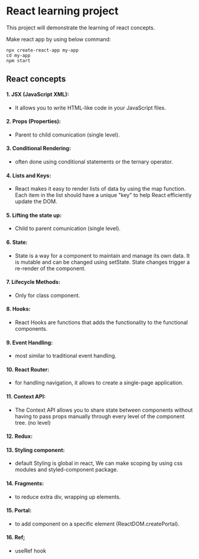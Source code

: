 # React learning project

This project will demonstrate the learning of react concepts.

Make react app by using below command:
```
npx create-react-app my-app
cd my-app
npm start
```
## React concepts

#### 1. **JSX (JavaScript XML)**: 
* It allows you to write HTML-like code in your JavaScript files.

#### 2. **Props (Properties)**:
* Parent to child comunication (single level).

#### 3. **Conditional Rendering**:
* often done using conditional statements or the ternary operator.

#### 4. **Lists and Keys**:
* React makes it easy to render lists of data by using the map function. Each item in the list should have a unique "key" to help React efficiently update the DOM.

#### 5. **Lifting the state up**: 
* Child to parent comunication (single level).

#### 6. **State**:
* State is a way for a component to maintain and manage its own data. It is mutable and can be changed using setState. State changes trigger a re-render of the component.

#### 7. **Lifecycle Methods**:
* Only for class component.

#### 8. **Hooks**:
* React Hooks are functions that adds the functionality to the functional components.

#### 9. **Event Handling**:
* most similar to traditional event handling.

#### 10. **React Router**:
* for handling navigation, it allows to create a single-page application.

#### 11. **Context API**:
* The Context API allows you to share state between components without having to pass props manually through every level of the component tree. (no level)

#### 12. **Redux**:

#### 13. **Styling component**:
* default Styling is global in react, We can make scoping by using css modules and styled-component package.

#### 14. **Fragments**:
* to reduce extra div, wrapping up elements.

#### 15. **Portal**:
* to add component on a specific element (ReactDOM.createPortal).

#### 16. **Ref**;
* useRef hook